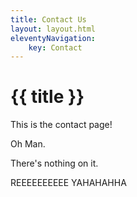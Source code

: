 ```yaml
---
title: Contact Us
layout: layout.html
eleventyNavigation:
    key: Contact
---
```

# {{ title }}
This is the contact page! 

Oh Man.

There's nothing on it.

REEEEEEEEEE YAHAHAHHA